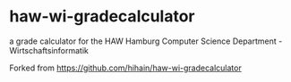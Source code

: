 # haw-wi-gradecalculator
a grade calculator for the HAW Hamburg Computer Science Department - Wirtschaftsinformatik

Forked from https://github.com/hihain/haw-wi-gradecalculator
